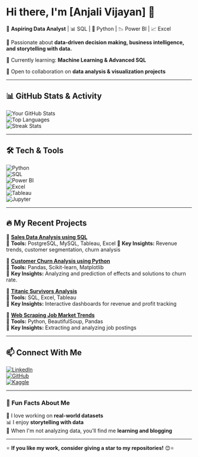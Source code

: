 # Hi there, I'm [Anjali Vijayan] 👋  

🎯 **Aspiring Data Analyst** | 📊 SQL | 🐍 Python | 📉 Power BI | 📈 Excel  

🔎 Passionate about **data-driven decision making, business intelligence, and storytelling with data.**  

🌱 Currently learning: **Machine Learning & Advanced SQL**  

🚀 Open to collaboration on **data analysis & visualization projects**  

---

## 📊 GitHub Stats & Activity  

![Your GitHub Stats](https://github-readme-stats.vercel.app/api?username=anjalivijayan23&show_icons=true&theme=radical)  
![Top Languages](https://github-readme-stats.vercel.app/api/top-langs/?username=anjalivijayan23&layout=compact&theme=radical)  
![Streak Stats](https://github-readme-streak-stats.herokuapp.com/?user=anjalivijayan23&theme=radical)  

---

## 🛠️ Tech & Tools  

![Python](https://img.shields.io/badge/Python-FFD43B?style=for-the-badge&logo=python&logoColor=blue)  
![SQL](https://img.shields.io/badge/SQL-4479A1?style=for-the-badge&logo=postgresql&logoColor=white)  
![Power BI](https://img.shields.io/badge/PowerBI-F2C811?style=for-the-badge&logo=powerbi&logoColor=black)  
![Excel](https://img.shields.io/badge/Excel-217346?style=for-the-badge&logo=microsoft-excel&logoColor=white)  
![Tableau](https://img.shields.io/badge/Tableau-E97627?style=for-the-badge&logo=tableau&logoColor=white)  
![Jupyter](https://img.shields.io/badge/Jupyter-F37626?style=for-the-badge&logo=jupyter&logoColor=white)  

---

## 🔥 My Recent Projects  

📌 [**Sales Data Analysis using SQL**](https://github.com/anjalivijayan23/sales-data-analysis)  
🔹 **Tools:** PostgreSQL, MySQL, Tableau, Excel 
🔹 **Key Insights:** Revenue trends, customer segmentation, churn analysis  

📌 [**Customer Churn Analysis using Python**](https://github.com/anjalivijayan23/customer-churn-prediction)  
🔹 **Tools:** Pandas, Scikit-learn, Matplotlib  
🔹 **Key Insights:** Analyzing and prediction of effects and solutions to churn rate.  

📌 [**Titanic Survivors Analysis**](https://github.com/anjalivijayan23/titanic-survivors)  
🔹 **Tools:** SQL, Excel, Tableau  
🔹 **Key Insights:** Interactive dashboards for revenue and profit tracking  

📌 [**Web Scraping Job Market Trends**](https://github.com/your-github-username/job-market-analysis)  
🔹 **Tools:** Python, BeautifulSoup, Pandas  
🔹 **Key Insights:** Extracting and analyzing job postings  

---

## 📫 Connect With Me  

[![LinkedIn](https://img.shields.io/badge/LinkedIn-Connect-blue?style=for-the-badge&logo=linkedin)](https://www.linkedin.com/in/anjali-vijayan-14377a195/)  
[![GitHub](https://img.shields.io/badge/GitHub-Follow-black?style=for-the-badge&logo=github)](https://github.com/anjalivijayan23)  
[![Kaggle](https://img.shields.io/badge/Kaggle-Explore-blue?style=for-the-badge&logo=kaggle)](https://www.kaggle.com/anjalivijayan)  

---

### 🚀 Fun Facts About Me  
🎯 I love working on **real-world datasets**  
📊 I enjoy **storytelling with data**  
🧠 When I'm not analyzing data, you’ll find me **learning and blogging**  

---

⭐ **If you like my work, consider giving a star to my repositories!** 😊⭐  
